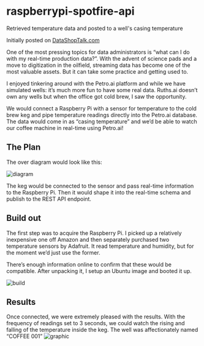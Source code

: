 # raspberrypi-spotfire-api
Retrieved temperature data and posted to a well's casing temperature

Initially posted on [DataShopTalk.com](https://datashoptalk.com/real-time-production-in-petro-ai-using-raspberry-pi/)

One of the most pressing topics for data administrators is “what can I do with my real-time production data?”. With the advent of science pads and a move to digitization in the oilfield, streaming data has become one of the most valuable assets. But it can take some practice and getting used to.

I enjoyed tinkering around with the Petro.ai platform and while we have simulated wells: it’s much more fun to have some real data. Ruths.ai doesn’t own any wells but when the office got cold brew, I saw the opportunity.

We would connect a Raspberry Pi with a sensor for temperature to the cold brew keg and pipe temperature readings directly into the Petro.ai database. The data would come in as “casing temperature” and we’d be able to watch our coffee machine in real-time using Petro.ai!

## The Plan
The over diagram would look like this:

![diagram](https://datashoptalk.com/wp-content/uploads/2019/06/061019_1640_RealtimePro2.png)

The keg would be connected to the sensor and pass real-time information to the Raspberry Pi. Then it would shape it into the real-time schema and publish to the REST API endpoint.

## Build out
The first step was to acquire the Raspberry Pi. I picked up a relatively inexpensive one off Amazon and then separately purchased two temperature sensors by Adafruit. It read temperature and humidity, but for the moment we’d just use the former.

There’s enough information online to confirm that these would be compatible. After unpacking it, I setup an Ubuntu image and booted it up.

![build](https://datashoptalk.com/wp-content/uploads/2019/06/061019_1640_RealtimePro4.png)

## Results
Once connected, we were extremely pleased with the results. With the frequency of readings set to 3 seconds, we could watch the rising and falling of the temperature inside the keg. The well was affectionately named “COFFEE 001”
![graphic](https://datashoptalk.com/wp-content/uploads/2019/06/061019_1640_RealtimePro5.png)
